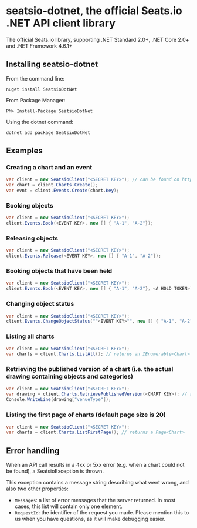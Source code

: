 # seatsio-dotnet, the official Seats.io .NET API client library

The official Seats.io library, supporting .NET Standard 2.0+, .NET Core 2.0+ and .NET Framework 4.6.1+

## Installing seatsio-dotnet

From the command line:

	nuget install SeatsioDotNet

From Package Manager:

	PM> Install-Package SeatsioDotNet
	
Using the dotnet command:

    dotnet add package SeatsioDotNet
	
## Examples

### Creating a chart and an event

```csharp
var client = new SeatsioClient("<SECRET KEY>"); // can be found on https://app.seats.io/settings
var chart = client.Charts.Create();
var evnt = client.Events.Create(chart.Key);
```

### Booking objects

```csharp
var client = new SeatsioClient("<SECRET KEY>");
client.Events.Book(<EVENT KEY>, new [] { "A-1", "A-2"});
```

### Releasing objects

```csharp
var client = new SeatsioClient("<SECRET KEY>");
client.Events.Release(<EVENT KEY>, new [] { "A-1", "A-2"});
```

### Booking objects that have been held

```csharp
var client = new SeatsioClient("<SECRET KEY>");
client.Events.Book(<EVENT KEY>, new [] { "A-1", "A-2"}, <A HOLD TOKEN>);
```

### Changing object status

```csharp
var client = new SeatsioClient("<SECRET KEY>");
client.Events.ChangeObjectStatus(""<EVENT KEY>"", new [] { "A-1", "A-2"}, "unavailable");
```

### Listing all charts

```csharp
var client = new SeatsioClient("<SECRET KEY>");
var charts = client.Charts.ListAll(); // returns an IEnumerable<Chart>
```

### Retrieving the published version of a chart (i.e. the actual drawing containing objects and categories)

```csharp
var client = new SeatsioClient("<SECRET KEY>");
var drawing = client.Charts.RetrievePublishedVersion(<CHART KEY>); // returns a dynamic object that represents the raw JSON of the drawing
Console.WriteLine(drawing["venueType"]);
```

### Listing the first page of charts (default page size is 20)

```csharp
var client = new SeatsioClient("<SECRET KEY>");
var charts = client.Charts.ListFirstPage(); // returns a Page<Chart>
```

## Error handling

When an API call results in a 4xx or 5xx error (e.g. when a chart could not be found), a SeatsioException is thrown.

This exception contains a message string describing what went wrong, and also two other properties:

- `Messages`: a list of error messages that the server returned. In most cases, this list will contain only one element.
- `RequestId`: the identifier of the request you made. Please mention this to us when you have questions, as it will make debugging easier.